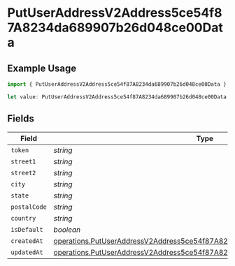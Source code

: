 # PutUserAddressV2Address5ce54f87A8234da689907b26d048ce00Data

## Example Usage

```typescript
import { PutUserAddressV2Address5ce54f87A8234da689907b26d048ce00Data } from "@dhaba/safepay-ts/models/operations";

let value: PutUserAddressV2Address5ce54f87A8234da689907b26d048ce00Data = {};
```

## Fields

| Field                                                                                                                                                                      | Type                                                                                                                                                                       | Required                                                                                                                                                                   | Description                                                                                                                                                                |
| -------------------------------------------------------------------------------------------------------------------------------------------------------------------------- | -------------------------------------------------------------------------------------------------------------------------------------------------------------------------- | -------------------------------------------------------------------------------------------------------------------------------------------------------------------------- | -------------------------------------------------------------------------------------------------------------------------------------------------------------------------- |
| `token`                                                                                                                                                                    | *string*                                                                                                                                                                   | :heavy_minus_sign:                                                                                                                                                         | N/A                                                                                                                                                                        |
| `street1`                                                                                                                                                                  | *string*                                                                                                                                                                   | :heavy_minus_sign:                                                                                                                                                         | N/A                                                                                                                                                                        |
| `street2`                                                                                                                                                                  | *string*                                                                                                                                                                   | :heavy_minus_sign:                                                                                                                                                         | N/A                                                                                                                                                                        |
| `city`                                                                                                                                                                     | *string*                                                                                                                                                                   | :heavy_minus_sign:                                                                                                                                                         | N/A                                                                                                                                                                        |
| `state`                                                                                                                                                                    | *string*                                                                                                                                                                   | :heavy_minus_sign:                                                                                                                                                         | N/A                                                                                                                                                                        |
| `postalCode`                                                                                                                                                               | *string*                                                                                                                                                                   | :heavy_minus_sign:                                                                                                                                                         | N/A                                                                                                                                                                        |
| `country`                                                                                                                                                                  | *string*                                                                                                                                                                   | :heavy_minus_sign:                                                                                                                                                         | N/A                                                                                                                                                                        |
| `isDefault`                                                                                                                                                                | *boolean*                                                                                                                                                                  | :heavy_minus_sign:                                                                                                                                                         | N/A                                                                                                                                                                        |
| `createdAt`                                                                                                                                                                | [operations.PutUserAddressV2Address5ce54f87A8234da689907b26d048ce00CreatedAt](../../models/operations/putuseraddressv2address5ce54f87a8234da689907b26d048ce00createdat.md) | :heavy_minus_sign:                                                                                                                                                         | N/A                                                                                                                                                                        |
| `updatedAt`                                                                                                                                                                | [operations.PutUserAddressV2Address5ce54f87A8234da689907b26d048ce00UpdatedAt](../../models/operations/putuseraddressv2address5ce54f87a8234da689907b26d048ce00updatedat.md) | :heavy_minus_sign:                                                                                                                                                         | N/A                                                                                                                                                                        |